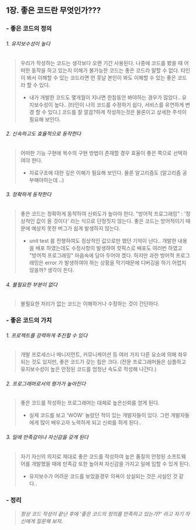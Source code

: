 1장. 좋은 코드란 무엇인가???
----------------------------

### - 좋은 코드의 정의

###### 1. 유지보수성이 높다

> 우리가 작성하는 코드는 생각보다 오랜 기간 사용된다. 나중에 코드를 봤을 때 어떠한 동작을 하고 있는지 이해가 불가능한 코드는 좋은 코드라 말할 수 없다. 타인이 봐서 이해할 수 있는 코드라면 먼 훗날 본인이 봐도 이해할 수 있는 좋은 코드라 할 수 있다.
>
> -	내가 개발한 코드도 몇개월이 지나면 한참동안 봐야하는 경우가 많았다.. 유지보수성이 높다.. [타인이 나의 코드를 수정하기 쉽다, 서비스를 유연하게 변경 할 수 있다.] 코드를 잘 깔끔?하게 작성하는것은 물론이고 상세한 주석이 필요해 보인다.

###### 2. 신속하고도 효율적으로 동작한다

> 어떠한 기능 구현에 복수의 구현 방법이 존재할 경우 효율이 좋은 쪽으로 선택하여야 한다.
>
> -	자료구조에 대한 깊은 이해가 필요해 보인다. 물론 알고리즘도 (알고리즘 공부해야하는데 ..)

###### 3. 정확하게 동작한다

> 좋은 코드는 정확하게 동작하여 신뢰도가 높아야 한다. "방어적 프로그래밍" : '정상적인 값이 올 것이다' 라는 식으로 단정짓지 않는다. 좋은 코드는 방어적이기 때문에 예상치 못한 버그가 쉽게 발생하지 않는다.
>
> -	unit test 를 진행하여도 정상적인 값으로만 했던 기억이 난다.. 개발한 내용을 배포 하였는데도 수정사항이 발생하여 핫픽스로 배포도 여러번 하였고 "방어적 프로그래밍" 마음속에 담아 두어야 겠다. 하지만 과한 방어적 프로그래밍은 error 가 발생하여야 하는 상황을 막기때문에 디버깅을 하기 어렵지 않을까? 생각이 든다.

###### 4. 불필요한 부분이 없다

> 불필요한 처리가 없는 코드는 이해하거나 수정하는 것이 간단하다.

### - 좋은 코드의 가치

###### 1. 프로젝트를 강력하게 추진할 수 있다

> 개발 프로세스나 메니지먼트, 커뮤니케이션 등 여러 가지 다른 요소에 의해 좌우되는 것도 있지만, 좋은 코드가 갖는 힘은 크다. (전문 프로그래머들은 심플하고 유지보수성이 높은 안정된 코드를 엄청난 속도로 작성해 나간다.)

###### 2. 프로그래머로서의 평가가 높아진다

> 좋은 코드를 작성하는 프로그래머는 대체로 높은신뢰를 얻게 된다.
>
> -	실제 코드를 보고 'WOW' 놀랐던 적이 있는 개발자들이 있다. 그런 개발자들에게 많이 배우고자 노력하게 되고 신뢰를 하게 된다..

###### 3. 일에 만족감이나 자신감을 갖게 된다

> 자기 자신의 의지로 제대로 좋은 코드를 작성하여 높은 품질의 안정된 소프트웨어를 개발했을 때에 만족감 또한 높아져 자신감을 가지고 일에 임할 수 있게 된다.
>
> -	유지보수가 어려운 코드를 보았을경우 의욕이 상실되는 것은 사실인 것 같다..

### - 정리

> *항상 코드 작성이 끝난 후에 '좋은 코드의 정의를 만족하고 있는가?' 라고 자기 자신에게 질문해 보자.*
